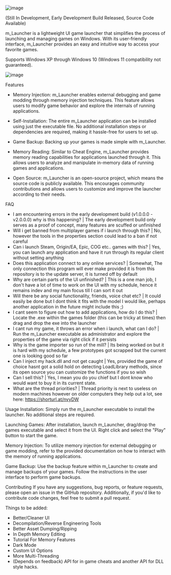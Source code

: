  ![image](https://github.com/injectionmethod/m_Launcher/assets/80434330/bc21c0b8-4e7c-4a45-9e32-7f24ea333f7b)


(Still In Development, Early Development Build Released, Source Code Available)

m_Launcher is a lightweight UI game launcher that simplifies the process of launching and managing games on Windows. With its user-friendly interface, m_Launcher provides an easy and intuitive way to access your favorite games.

Supports Windows XP through Windows 10 (Windows 11 compatibility not guaranteed).

![image](https://github.com/injectionmethod/m_Launcher/assets/80434330/a9b2285b-1d02-4c73-9736-36e4a8c36dc5)


Features
- Memory Injection: m_Launcher enables external debugging and game modding through memory injection techniques. This feature allows users to modify game behavior and explore the internals of running applications.

- Self-Installation: The entire m_Launcher application can be installed using just the executable file. No additional installation steps or dependencies are required, making it hassle-free for users to set up.

- Game Backup: Backing up your games is made simple with m_Launcher.

- Memory Reading: Similar to Cheat Engine, m_Launcher provides memory reading capabilities for applications launched through it. This allows users to analyze and manipulate in-memory data of running games and applications.

- Open Source: m_Launcher is an open-source project, which means the source code is publicly available. This encourages community contributions and allows users to customize and improve the launcher according to their needs.


FAQ
- I am encountering errors in the early development build (v1.0.0.0 - v2.0.0.0) why is this happening? | The early development build only serves as a proof of concept, many features are scuffed or unfinished
- Will i get banned from multiplayer games if i launch through this? | No, however the tools in the properties section could lead to a ban if not careful
- Can i launch Steam, Origin/EA, Epic, COG etc.. games with this? | Yes, you can launch any application and have it run through its regular client without setting anything
- Does this application connect to any online services? | Somewhat, The only connection this program will ever make provided it is from this repository is to the update server, it is turned off by default
- Why are certain parts of the UI unfinished? | This is a one man job, I don't have a lot of time to work on the UI with my schedule, hence it remains indev and my main focus till I can sort it out
- Will there be any social functionality, friends, voice chat etc? | It could easily be done but I dont think it fits with the model I would like, perhaps another application in the future might include this ;)
- I cant seem to figure out how to add applications, how do I do this? | Locate the .exe within the games folder (this can be tricky at times) then drag and drop the exe into the launcher
- I cant run my game, it throws an error when i launch, what can I do? | Run the m_Launcher executable as administrator and explore the properties of the game via right click if it persists
- Why is the game importer so run of the mill? | Its being worked on but it is hard with my schedule, a few prototypes got scrapped but the current one is looking good so far
- Can I inject my hack.dll and not get caught | Yes, provided the game of choice hasnt got a solid hold on detecting LoadLibrary methods, since its open source you can customize the functions if you so wish
- Can I sell this? | Yes, I mean you do you chief but I dont know who would want to buy it in its current state.
- What are the thread priorities? | Thread priority is next to useless on modern machines however on older computers they help out a lot, see here: https://shorturl.at/nvyDW




Usage
Installation: Simply run the m_Launcher executable to install the launcher. No additional steps are required.

Launching Games: After installation, launch m_Launcher, drag/drop the games executable and select it from the UI. Right click and select the "Play" button to start the game.

Memory Injection: To utilize memory injection for external debugging or game modding, refer to the provided documentation on how to interact with the memory of running applications.

Game Backup: Use the backup feature within m_Launcher to create and manage backups of your games. Follow the instructions in the user interface to perform game backups.

Contributing
If you have any suggestions, bug reports, or feature requests, please open an issue in the GitHub repository. Additionally, if you'd like to contribute code changes, feel free to submit a pull request.


Things to be added:
- Better/Cleaner UI
- Decompilation/Reverse Engineering Tools
- Better Asset Dumping/Ripping
- In Depth Memory Editing
- Tutorial For Memory Features
- Dark Mode
- Custom UI Options
- More Multi-Threading
- (Depends on feedback) API for in game cheats and another API for DLL style hacks.
